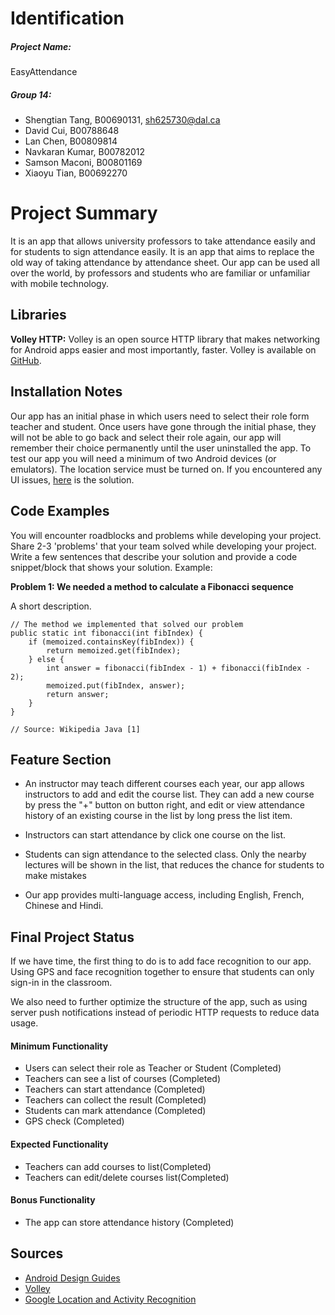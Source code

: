 # Identification
##### Project Name: 
EasyAttendance

##### Group 14:
- Shengtian Tang, B00690131, sh625730@dal.ca
- David Cui, B00788648
- Lan Chen, B00809814
- Navkaran Kumar, B00782012
- Samson Maconi, B00801169
- Xiaoyu Tian, B00692270


# Project Summary
It is an app that allows university professors to take attendance easily and for students to sign attendance easily. It is an app that aims to replace the old way of taking attendance by attendance sheet. Our app can be used all over the world, by professors and students who are familiar or unfamiliar with mobile technology.

## Libraries
**Volley HTTP:** Volley is an open source HTTP library that makes networking for Android apps easier and most importantly, faster. Volley is available on [GitHub](https://github.com/google/volley).

## Installation Notes
Our app has an initial phase in which users need to select their role form teacher and student. Once users have gone through the initial phase, they will not be able to go back and select their role again, our app will remember their choice permanently until the user uninstalled the app. To test our app you will need a minimum of two Android devices (or emulators). The location service must be turned on. If you encountered any UI issues, [here](https://www.samsung.com/ca/smartphones/galaxy-s9/shop/) is the solution.

## Code Examples
You will encounter roadblocks and problems while developing your project. Share 2-3 'problems' that your team solved while developing your project. Write a few sentences that describe your solution and provide a code snippet/block that shows your solution. Example:

**Problem 1: We needed a method to calculate a Fibonacci sequence**

A short description.
```
// The method we implemented that solved our problem
public static int fibonacci(int fibIndex) {
    if (memoized.containsKey(fibIndex)) {
        return memoized.get(fibIndex);
    } else {
        int answer = fibonacci(fibIndex - 1) + fibonacci(fibIndex - 2);
        memoized.put(fibIndex, answer);
        return answer;
    }
}

// Source: Wikipedia Java [1]
```

## Feature Section
- An instructor may teach different courses each year, our app allows instructors to add and edit the course list. They can add a new course by press the "+" button on button right, and edit or view attendance history of an existing course in the list by long press the list item. 

- Instructors can start attendance by click one course on the list.

- Students can sign attendance to the selected class. Only the nearby lectures will be shown in the list, that reduces the chance for students to make mistakes

- Our app provides multi-language access, including English, French, Chinese and Hindi.

## Final Project Status
If we have time, the first thing to do is to add face recognition to our app. Using GPS and face recognition together to ensure that students can only sign-in in the classroom.

We also need to further optimize the structure of the app, such as using server push notifications instead of periodic HTTP requests to reduce data usage.

#### Minimum Functionality
- Users can select their role as Teacher or Student (Completed)
- Teachers can see a list of courses (Completed)
- Teachers can start attendance (Completed)
- Teachers can collect the result (Completed)
- Students can mark attendance (Completed)
- GPS check (Completed)

#### Expected Functionality
- Teachers can add courses to list(Completed)
- Teachers can edit/delete courses list(Completed)

#### Bonus Functionality
- The app can store attendance history (Completed)

## Sources

- [Android Design Guides](https://developer.android.com/design/)
- [Volley](https://github.com/google/volley)
- [Google Location and Activity Recognition](https://developers.google.com/android/guides/setup)

